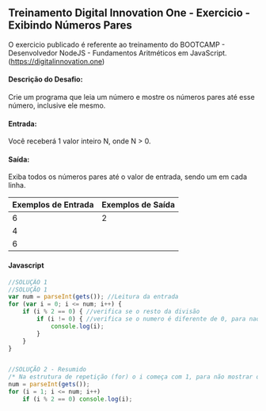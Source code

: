 ## Treinamento Digital Innovation One - Exercicio - Exibindo Números Pares

O exercicio publicado é referente ao treinamento do BOOTCAMP - Desenvolvedor NodeJS - Fundamentos Aritméticos em JavaScript.
(https://digitalinnovation.one)

#### Descrição do Desafio:

Crie um programa que leia um número e mostre os números pares até esse número, inclusive ele mesmo.


#### Entrada:

Você receberá 1 valor inteiro N, onde N > 0.


#### Saída:

Exiba todos os números pares até o valor de entrada, sendo um em cada linha.

Exemplos de Entrada  | Exemplos de Saída
------------- | -------------
6 | 2
 | 4
 | 6



#### Javascript

```javascript
//SOLUÇÃO 1
//SOLUÇÃO 1
var num = parseInt(gets()); //Leitura da entrada 
for (var i = 0; i <= num; i++) {
    if (i % 2 == 0) { //verifica se o resto da divisão 
        if (i != 0) { //verifica se o numero é diferente de 0, para nao ser mostrado
            console.log(i);
        }
    }
}


//SOLUÇÃO 2 - Resumido
/* Na estrutura de repetição (for) o i começa com 1, para não mostrar o zero no console*/
num = parseInt(gets());
for (i = 1; i <= num; i++)
    if (i % 2 == 0) console.log(i);
```
